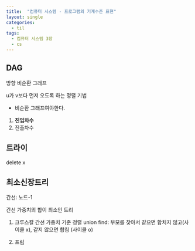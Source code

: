 ```yaml
---
title:  "컴퓨터 시스템 - 프로그램의 기계수준 표현"
layout: single
categories:
  - til
tags:
  - 컴퓨터 시스템 3장
  - cs
---
```


## DAG
방향 비순환 그래프

u가 v보다 먼저 오도록 하는 정렬 기법

- 비순환 그래프여야한다.

1. **진입차수**
2. 진출차수

## 트라이

delete x



## 최소신장트리
간선: 노드-1

간선 가중치의 합이 최소인 트리

1. 크루스칼
간선 가중치 기준 정렬
union find: 부모를 찾아서 같으면 합치지 않고(사이클 x), 같지 않으면 합침 (사이클 o)

2. 프림

